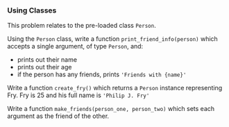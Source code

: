 ### Using Classes

This problem relates to the pre-loaded class `Person`.

Using the `Person` class, write a function `print_friend_info(person)`
which accepts a single argument, of type `Person`, and:

-   prints out their name
-   prints out their age
-   if the person has any friends, prints `'Friends with {name}'`

Write a function `create_fry()` which returns a `Person` instance
representing Fry. Fry is 25 and his full name is `'Philip J. Fry'`

Write a function `make_friends(person_one, person_two)` which sets each
argument as the friend of the other.
